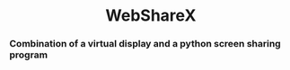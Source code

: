 <h1 align="center">WebShareX</h1>

### Combination of a virtual display and a python screen sharing program
